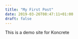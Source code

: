 ```yaml
---
title: "My First Post"
date: 2019-03-26T08:47:11+01:00
draft: false
---
```


This is a demo site for Koncrete

